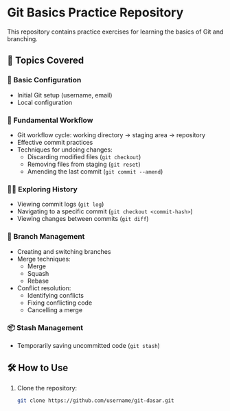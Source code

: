 # Git Basics Practice Repository

This repository contains practice exercises for learning the basics of Git and branching.

## 📌 Topics Covered

### 🔧 Basic Configuration
- Initial Git setup (username, email)
- Local configuration

### 🔄 Fundamental Workflow
- Git workflow cycle: working directory → staging area → repository
- Effective commit practices
- Techniques for undoing changes:
  - Discarding modified files (`git checkout`)
  - Removing files from staging (`git reset`)
  - Amending the last commit (`git commit --amend`)

### 🕵️‍♂️ Exploring History
- Viewing commit logs (`git log`)
- Navigating to a specific commit (`git checkout <commit-hash>`)
- Viewing changes between commits (`git diff`)

### 🌿 Branch Management
- Creating and switching branches
- Merge techniques:
  - Merge  
  - Squash  
  - Rebase  
- Conflict resolution:
  - Identifying conflicts  
  - Fixing conflicting code  
  - Cancelling a merge  

### 📦 Stash Management
- Temporarily saving uncommitted code (`git stash`)

## 🛠 How to Use

1. Clone the repository:
   ```bash
   git clone https://github.com/username/git-dasar.git
